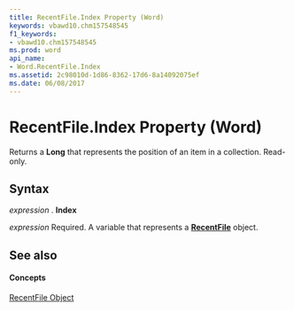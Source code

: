 ```yaml
---
title: RecentFile.Index Property (Word)
keywords: vbawd10.chm157548545
f1_keywords:
- vbawd10.chm157548545
ms.prod: word
api_name:
- Word.RecentFile.Index
ms.assetid: 2c98010d-1d86-8362-17d6-8a14092075ef
ms.date: 06/08/2017
---
```



# RecentFile.Index Property (Word)

Returns a **Long** that represents the position of an item in a collection. Read-only.


## Syntax

 _expression_ . **Index**

 _expression_ Required. A variable that represents a **[RecentFile](recentfile-object-word.md)** object.


## See also


#### Concepts


[RecentFile Object](recentfile-object-word.md)

